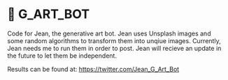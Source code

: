 # :robot: G_ART_BOT

Code for Jean, the generative art bot. Jean uses Unsplash images and some random algorithms to transform them into unqiue images. Currently, Jean needs me to run them in order to post. Jean will recieve an update in the future to let them be independent.

Results can be found at:
https://twitter.com/Jean_G_Art_Bot


